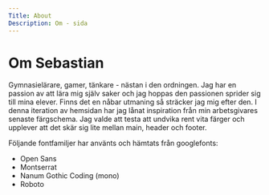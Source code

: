 ```yaml
---
Title: About
Description: Om - sida
---
```


Om Sebastian
====


Gymnasielärare, gamer, tänkare - nästan i den ordningen. Jag har en passion av att lära mig själv saker och jag hoppas den passionen sprider sig till mina elever. Finns det en nåbar utmaning så sträcker jag mig efter den. I denna iteration av hemsidan har jag lånat inspiration från min arbetsgivares senaste färgschema. Jag valde att testa att undvika rent vita färger och upplever att det skär sig lite mellan main, header och footer.

Följande fontfamiljer har använts och hämtats från googlefonts:

* Open Sans
* Montserrat
* Nanum Gothic Coding (mono)
* Roboto

